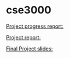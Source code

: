 # cse3000

[Project progress report:](https://docs.google.com/presentation/d/1MBBMW8D_XweRjrSdXKvytHukWzQUbLrzE5JQH831eJs/edit?usp=sharing)

[Project report:](https://docs.google.com/document/d/1v5w98-BEePZSeiKZ1-_GP_xJ0MuewQjV-lFZf20FWgI/edit?usp=sharing)

[Final Project slides:]()
